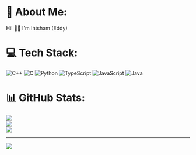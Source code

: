 # 💫 About Me:
Hi! 👋🏽 I'm Ihtsham (Eddy) 


# 💻 Tech Stack:
![C++](https://img.shields.io/badge/c++-%2300599C.svg?style=for-the-badge&logo=c%2B%2B&logoColor=white) ![C](https://img.shields.io/badge/c-%2300599C.svg?style=for-the-badge&logo=c&logoColor=white) ![Python](https://img.shields.io/badge/python-3670A0?style=for-the-badge&logo=python&logoColor=ffdd54) ![TypeScript](https://img.shields.io/badge/typescript-%23007ACC.svg?style=for-the-badge&logo=typescript&logoColor=white) ![JavaScript](https://img.shields.io/badge/javascript-%23323330.svg?style=for-the-badge&logo=javascript&logoColor=%23F7DF1E) ![Java](https://img.shields.io/badge/java-%23ED8B00.svg?style=for-the-badge&logo=openjdk&logoColor=white)
# 📊 GitHub Stats:
![](https://github-readme-stats.vercel.app/api?username=shafiqihtsham&theme=vue-dark&hide_border=false&include_all_commits=true&count_private=true)<br/>
![](https://github-readme-streak-stats.herokuapp.com/?user=shafiqihtsham&theme=vue-dark&hide_border=false)<br/>
![](https://github-readme-stats.vercel.app/api/top-langs/?username=shafiqihtsham&theme=vue-dark&hide_border=false&include_all_commits=true&count_private=true&layout=compact)

---
[![](https://visitcount.itsvg.in/api?id=shafiqihtsham&icon=2&color=8)](https://visitcount.itsvg.in)

<!-- Proudly created with GPRM ( https://gprm.itsvg.in ) -->
